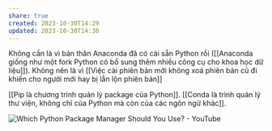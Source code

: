 ```yaml
---
share: true
created: 2023-10-30T14:29
updated: 2023-10-30T14:30
---
```

Không cần là vì bản thân Anaconda đã có cài sẵn Python rồi ([[Anaconda giống như một fork Python có bổ sung thêm nhiều công cụ cho khoa học dữ liệu]]). Không nên là vì [[Việc cài phiên bản mới không xoá phiên bản cũ đi khiến cho người mới hay bị lẫn lộn phiên bản]]

[[Pip là chương trình quản lý package của Python]]. [[Conda là trình quản lý thư viện, không chỉ của Python mà còn của các ngôn ngữ khác]]. 

![Which Python Package Manager Should You Use? - YouTube](https://youtu.be/3J02sec99RM)
